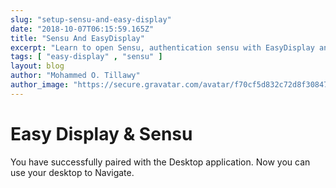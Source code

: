 ```yaml
---
slug: "setup-sensu-and-easy-display"
date: "2018-10-07T06:15:59.165Z"
title: "Sensu And EasyDisplay"
excerpt: "Learn to open Sensu, authentication sensu with EasyDisplay and check your servers status"
tags: [ "easy-display" , "sensu" ]
layout: blog
author: "Mohammed O. Tillawy"
author_image: "https://secure.gravatar.com/avatar/f70cf5d832c72d8f308471ae656b57dc"
---
```


# Easy Display & Sensu

You have successfully paired with the Desktop application.
Now you can use your desktop to Navigate.



